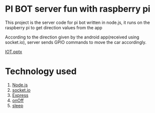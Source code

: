 # PI BOT server fun with raspberry pi
This project is the server code for pi bot written in node.js, it runs on the raspberry pi to get direction values from the app

According to the direction given by the android app(received using socket.io), server sends GPIO commands to move the car accordingly.



[IOT.pptx](https://github.com/Harshalkhed/pi-bot-server-master/files/8283354/IOT.pptx)


# Technology used
  1. [Node.js](https://nodejs.org/)
  2. [socket.io](https://socket.io)
  3. [Express](https://expressjs.com/)
  4. [onOff](https://www.npmjs.com/package/onoff)
  5. [sleep](https://www.npmjs.com/package/sleep)
 
 
